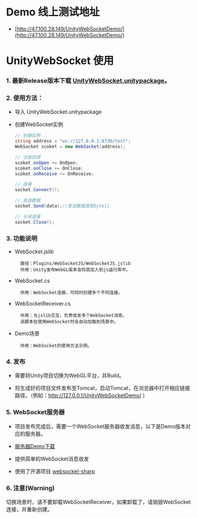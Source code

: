 
# Demo 线上测试地址
- [http://47.100.28.149/UnityWebSocketDemo/](http://47.100.28.149/UnityWebSocketDemo/)

# UnityWebSocket 使用

### 1. 最新Release版本下载 [UnityWebSocket.unitypackage](https://github.com/y85171642/UnityWebSocket/blob/master/Release/UnityWebSocket.unitypackage?raw=true)。

### 2. 使用方法：
- 导入 UnityWebSocket.unitypackage

- 创建WebSocket实例

  ```csharp
  // 创建实例
  string address = "ws://127.0.0.1:8730/test";
  WebSocket scoket = new WebSocket(address);

  // 注册回调
  scoket.onOpen += OnOpen;
  scoket.onClose += OnClose;
  scoket.onReceive += OnReceive;

  // 连接
  socket.Connect();

  // 发送数据
  socket.Send(data);//发送数据类型byte[]

  // 关闭连接
  socket.Close();
  ```

### 3. 功能说明
- WebSocket.jslib

        路径：Plugins/WebSocketJS/WebSocketJS.jslib
        作用：Unity发布WebGL版本会将其加入到js运行库中。

- WebSocket.cs

        作用：WebSocket连接，可同时创建多个不同连接。

- WebSocketReceiver.cs

        作用：与jslib交互，负责收发多个WebSocket消息。
        该脚本在使用WebSocket时会自动加载到场景中。

- Demo场景

        作用：WebSocket的使用方法示例。


### 4. 发布
- 需要将Unity项目切换为WebGL平台，并Build。

- 将生成好的项目文件发布至Tomcat，启动Tomcat，在浏览器中打开相应链接路径。（例如：http://127.0.0.1/UnityWebSocketDemo/ ）

### 5. WebSocket服务器
- 项目发布完成后，需要一个WebSocket服务器收发消息，以下是Demo版本对应的服务器。

- [服务器Demo下载](https://github.com/y85171642/UnityWebSocket/blob/master/Release/TestWebSocketServer.exe?raw=true)

- 提供简单的WebSocket消息收发

- 使用了开源项目 [websocket-sharp](https://github.com/sta/websocket-sharp)

### 6. 注意(Warning)
切换场景时，请不要卸载WebSocketReceiver。如果卸载了，请销毁WebSocket连接，并重新创建。
